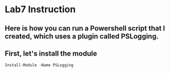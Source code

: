 # Lab7 Instruction
## Here is how you can run a Powershell script that I created, which uses a plugin called PSLogging.
## First, let's install the module

```
Install-Module -Name PSLogging
```
